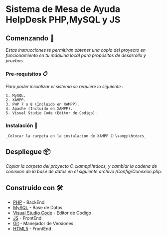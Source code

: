 # Sistema de Mesa de Ayuda HelpDesk PHP,MySQL y JS

## Comenzando 🚀

_Estas instrucciones te permitirán obtener una copia del proyecto en funcionamiento en tu máquina local para propósitos de desarrollo y pruebas._

### Pre-requisitos 📋

_Para poder inicializar el sistema se requiere lo siguiente :_

```
1. MySQL.
2. XAMPP.
3. PHP 7 o 8 (Incluido en XAMPP).
4. Apache (Incluido en XAMPP).
5. Visual Studio Code (Editor de Codigo).
```

### Instalación 🔧
```
_Colocar la carpeta en la instalacion de XAMPP C:\xampp\htdocs_

```

## Despliegue 📦

_Copiar la carpeta del proyecto C:\xampp\htdocs, y cambiar la cadena de conexion de la base de datos en el siguiente archivo /Config/Conexion.php._

## Construido con 🛠️

* [PHP](http://www.php.net/) - BackEnd
* [MySQL](https://www.mysql.com/) - Base de Datos
* [Visual Studio Code](https://code.visualstudio.com/) - Editor de Codigo
* [JS](https://www.javascript.com/) - FrontEnd
* [Git](https://git-scm.com/) - Manejador de Versiones
* [HTML5](https://html5.org/) - FrontEnd
